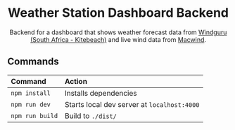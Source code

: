 <h1 align="center">
    Weather Station Dashboard Backend
</h1>
<p align="center">
    Backend for a dashboard that shows weather forecast data from <a href="https://www.windguru.cz/208276" target="_blank">Windguru (South Africa - Kitebeach)</a> and live wind data from <a href="https://mac-wind.appspot.com/" target="_blank">Macwind</a>.
</p>

## Commands

| Command         | Action                                      |
|:----------------|:--------------------------------------------|
| `npm install`   | Installs dependencies                       |
| `npm run dev`   | Starts local dev server at `localhost:4000` |
| `npm run build` | Build to `./dist/`                          |